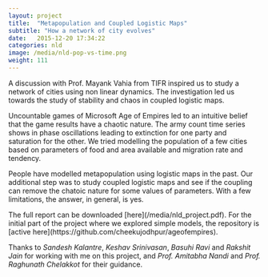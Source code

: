 ```yaml
---
layout: project
title:  "Metapopulation and Coupled Logistic Maps"
subtitle: "How a network of city evolves"
date:   2015-12-20 17:34:22
categories: nld
image: /media/nld-pop-vs-time.png
weight: 111
---
```


<p>A discussion with Prof. Mayank Vahia from TIFR inspired us to study a network of cities using non linear dynamics. The investigation led us towards the study of stability and chaos in coupled logistic maps.</p>
<!--break-->
<p>Uncountable games of Microsoft Age of Empires led to an intuitive belief
that the game results have a chaotic nature. The army count time series
shows in phase oscillations leading to extinction for one party and
saturation for the other. We tried modelling the population of a few cities based on parameters of food and area available and migration rate and tendency.</p>
<p>People have modelled metapopulation using logistic maps in the past. Our additional step was to study coupled logistic maps and see if the coupling can remove the chatoic nature for some values of parameters. With a few limitations, the answer, in general, is yes.</p>
<p>The full report can be downloaded [here](/media/nld_project.pdf). For the initial part of the project where we explored simple models, the repository is [active here](https://github.com/cheekujodhpur/ageofempires).</p>
<p>Thanks to <em>Sandesh Kalantre</em>, <em>Keshav Srinivasan</em>, <em>Basuhi Ravi</em> and <em>Rakshit Jain</em> for working with me on this project, and <em>Prof. Amitabha Nandi</em> and <em>Prof. Raghunath Chelakkot</em> for their guidance.</p>
